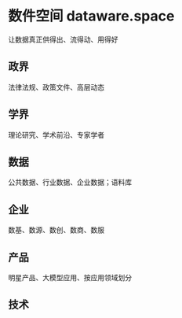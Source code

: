 # 数件空间 dataware.space
让数据真正供得出、流得动、用得好

## 政界

法律法规、政策文件、高层动态

## 学界

理论研究、学术前沿、专家学者

## 数据

公共数据、行业数据、企业数据；语料库

## 企业

数基、数源、数创、数商、数服

## 产品
明星产品、大模型应用、按应用领域划分

## 技术


